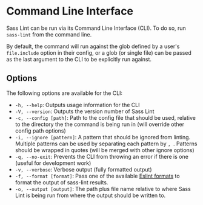 # Command Line Interface

Sass Lint can be run via its Command Line Interface (CLI). To do so, run `sass-lint` from the command line.

By default, the command will run against the glob defined by a user's `file.include` option in their config, or a glob (or single file) can be passed as the last argument to the CLI to be explicitly run against.

## Options

The following options are available for the CLI:

* `-h, --help`: Outputs usage information for the CLI
* `-V, --version`: Outputs the version number of Sass Lint
* `-c, --config [path]`: Path to the config file that should be used, relative to the directory the the command is being run in (will override other config path options)
* `-i, --ignore [pattern]`: A pattern that should be ignored from linting. Multiple patterns can be used by separating each pattern by `, `. Patterns should be wrapped in quotes (will be merged with other ignore options)
* `-q, --no-exit`: Prevents the CLI from throwing an error if there is one (useful for development work)
* `-v, --verbose`: Verbose output (fully formatted output)
* `-f, --format [format]`: Pass one of the available [Eslint formats](https://github.com/eslint/eslint/tree/master/lib/formatters) to format the output of sass-lint results.
* `-o, --output [output]`: The path plus file name relative to where Sass Lint is being run from where the output should be written to.
